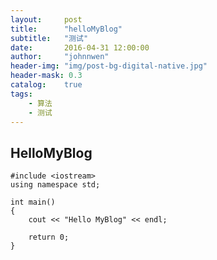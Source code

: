 ```yaml
---
layout:     post
title:      "helloMyBlog"
subtitle:   "测试"
date:       2016-04-31 12:00:00
author:     "johnnwen"
header-img: "img/post-bg-digital-native.jpg"
header-mask: 0.3
catalog:    true
tags:
    - 算法
    - 测试
---
```



## HelloMyBlog

    #include <iostream>
    using namespace std;

    int main()
    {
        cout << "Hello MyBlog" << endl;

        return 0;
    }
 

  